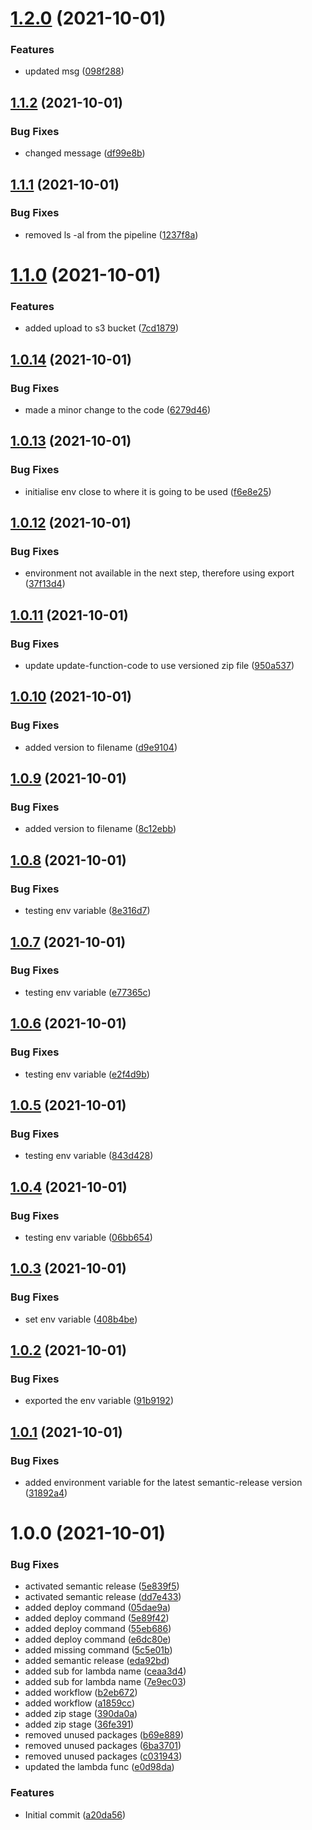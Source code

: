 # [1.2.0](https://github.com/mackah666/deploy-demo-lambda/compare/v1.1.2...v1.2.0) (2021-10-01)


### Features

* updated msg ([098f288](https://github.com/mackah666/deploy-demo-lambda/commit/098f288a627a2e16d5efa92db912d608115689a1))

## [1.1.2](https://github.com/mackah666/deploy-demo-lambda/compare/v1.1.1...v1.1.2) (2021-10-01)


### Bug Fixes

* changed message ([df99e8b](https://github.com/mackah666/deploy-demo-lambda/commit/df99e8bd2f4e517a73e708361ee9a227d03fe59a))

## [1.1.1](https://github.com/mackah666/deploy-demo-lambda/compare/v1.1.0...v1.1.1) (2021-10-01)


### Bug Fixes

* removed ls -al from the pipeline ([1237f8a](https://github.com/mackah666/deploy-demo-lambda/commit/1237f8aef1f36f2c9e78ef24db9a91d57ad31180))

# [1.1.0](https://github.com/mackah666/deploy-demo-lambda/compare/v1.0.14...v1.1.0) (2021-10-01)


### Features

* added upload to s3 bucket ([7cd1879](https://github.com/mackah666/deploy-demo-lambda/commit/7cd1879bb55397aa335c523e228165a5baaa9c1a))

## [1.0.14](https://github.com/mackah666/deploy-demo-lambda/compare/v1.0.13...v1.0.14) (2021-10-01)


### Bug Fixes

* made a minor change to the code ([6279d46](https://github.com/mackah666/deploy-demo-lambda/commit/6279d464c090fc5acf4e5e99ed990edffa89e743))

## [1.0.13](https://github.com/mackah666/deploy-demo-lambda/compare/v1.0.12...v1.0.13) (2021-10-01)


### Bug Fixes

* initialise env close to where it is going to be used ([f6e8e25](https://github.com/mackah666/deploy-demo-lambda/commit/f6e8e252ef5c7f747fda88d399dc12a08eb77f65))

## [1.0.12](https://github.com/mackah666/deploy-demo-lambda/compare/v1.0.11...v1.0.12) (2021-10-01)


### Bug Fixes

* environment not available in the next step, therefore using export ([37f13d4](https://github.com/mackah666/deploy-demo-lambda/commit/37f13d4dbcce6dfbaf56532139c26edf65722468))

## [1.0.11](https://github.com/mackah666/deploy-demo-lambda/compare/v1.0.10...v1.0.11) (2021-10-01)


### Bug Fixes

* update update-function-code to use versioned zip file ([950a537](https://github.com/mackah666/deploy-demo-lambda/commit/950a537a056f57d8c76529195abc8d75de193567))

## [1.0.10](https://github.com/mackah666/deploy-demo-lambda/compare/v1.0.9...v1.0.10) (2021-10-01)


### Bug Fixes

* added version to filename ([d9e9104](https://github.com/mackah666/deploy-demo-lambda/commit/d9e91043db12e66f4757f33581987693288be0f8))

## [1.0.9](https://github.com/mackah666/deploy-demo-lambda/compare/v1.0.8...v1.0.9) (2021-10-01)


### Bug Fixes

* added version to filename ([8c12ebb](https://github.com/mackah666/deploy-demo-lambda/commit/8c12ebbb4067fe5862df93caa8dea753d00a647d))

## [1.0.8](https://github.com/mackah666/deploy-demo-lambda/compare/v1.0.7...v1.0.8) (2021-10-01)


### Bug Fixes

* testing env variable ([8e316d7](https://github.com/mackah666/deploy-demo-lambda/commit/8e316d79e560553ea5177de47d1d4864d3ca7b3c))

## [1.0.7](https://github.com/mackah666/deploy-demo-lambda/compare/v1.0.6...v1.0.7) (2021-10-01)


### Bug Fixes

* testing env variable ([e77365c](https://github.com/mackah666/deploy-demo-lambda/commit/e77365c409197ca3585d6522be98d40e5335eb4e))

## [1.0.6](https://github.com/mackah666/deploy-demo-lambda/compare/v1.0.5...v1.0.6) (2021-10-01)


### Bug Fixes

* testing env variable ([e2f4d9b](https://github.com/mackah666/deploy-demo-lambda/commit/e2f4d9b6167aa80dc736f87dc17766de741243df))

## [1.0.5](https://github.com/mackah666/deploy-demo-lambda/compare/v1.0.4...v1.0.5) (2021-10-01)


### Bug Fixes

* testing env variable ([843d428](https://github.com/mackah666/deploy-demo-lambda/commit/843d4288eded34dd4089b27f6ffc644a52ee079a))

## [1.0.4](https://github.com/mackah666/deploy-demo-lambda/compare/v1.0.3...v1.0.4) (2021-10-01)


### Bug Fixes

* testing env variable ([06bb654](https://github.com/mackah666/deploy-demo-lambda/commit/06bb654eeaed3871d5262247ceaef2308d773704))

## [1.0.3](https://github.com/mackah666/deploy-demo-lambda/compare/v1.0.2...v1.0.3) (2021-10-01)


### Bug Fixes

* set env variable ([408b4be](https://github.com/mackah666/deploy-demo-lambda/commit/408b4be175e2489ac298a64543e86f4e2d88eab1))

## [1.0.2](https://github.com/mackah666/deploy-demo-lambda/compare/v1.0.1...v1.0.2) (2021-10-01)


### Bug Fixes

* exported the env variable ([91b9192](https://github.com/mackah666/deploy-demo-lambda/commit/91b91925f0c7d23d0b691a1b0f0b67d3f1bbb0eb))

## [1.0.1](https://github.com/mackah666/deploy-demo-lambda/compare/v1.0.0...v1.0.1) (2021-10-01)


### Bug Fixes

* added environment variable for the latest semantic-release version ([31892a4](https://github.com/mackah666/deploy-demo-lambda/commit/31892a4f9e0aa85298e83760b9f95e4bf92f91dc))

# 1.0.0 (2021-10-01)


### Bug Fixes

* activated  semantic release ([5e839f5](https://github.com/mackah666/deploy-demo-lambda/commit/5e839f585ab714d2076a2a0353f58804e4bd0015))
* activated  semantic release ([dd7e433](https://github.com/mackah666/deploy-demo-lambda/commit/dd7e433fb94eb44a1b4ea7339a1d11a3fed0ac66))
* added deploy command ([05dae9a](https://github.com/mackah666/deploy-demo-lambda/commit/05dae9ae4943737f319e20bec159ba0b3892c288))
* added deploy command ([5e89f42](https://github.com/mackah666/deploy-demo-lambda/commit/5e89f425202902d7dd02c5ed4a00f29e52ef98f9))
* added deploy command ([55eb686](https://github.com/mackah666/deploy-demo-lambda/commit/55eb686a829f40779b49246ab861c4d6dbd4426a))
* added deploy command ([e6dc80e](https://github.com/mackah666/deploy-demo-lambda/commit/e6dc80e09e1d52a11d15f52a98d4ffbf93f0a8cf))
* added missing command ([5c5e01b](https://github.com/mackah666/deploy-demo-lambda/commit/5c5e01b4e41b4006dbfcd4f3c8f6f8ac6dea5c39))
* added semantic release ([eda92bd](https://github.com/mackah666/deploy-demo-lambda/commit/eda92bd06b0d65456d222d325f97dadb88530e4b))
* added sub for lambda name ([ceaa3d4](https://github.com/mackah666/deploy-demo-lambda/commit/ceaa3d455e5a4abcd1e31007bc15eb931ef296b9))
* added sub for lambda name ([7e9ec03](https://github.com/mackah666/deploy-demo-lambda/commit/7e9ec036819fc0b9aa0c45d75c1739eb6e086b85))
* added workflow ([b2eb672](https://github.com/mackah666/deploy-demo-lambda/commit/b2eb672099f99cbda487fdc6d34b82904aae476c))
* added workflow ([a1859cc](https://github.com/mackah666/deploy-demo-lambda/commit/a1859cc75d770a283e08225d614e6c1e28f573ed))
* added zip stage ([390da0a](https://github.com/mackah666/deploy-demo-lambda/commit/390da0a7194e242d70551fa3e0c17198007e4257))
* added zip stage ([36fe391](https://github.com/mackah666/deploy-demo-lambda/commit/36fe3917c2fef91f8322e1ecc0dc4f92542e46f0))
* removed unused packages ([b69e889](https://github.com/mackah666/deploy-demo-lambda/commit/b69e88903ef9363bbfe23c99d1da8129d62c7eae))
* removed unused packages ([6ba3701](https://github.com/mackah666/deploy-demo-lambda/commit/6ba37010b8175a6f88ef98738a87f71105a81172))
* removed unused packages ([c031943](https://github.com/mackah666/deploy-demo-lambda/commit/c031943c9d45a708f4098a04c01e67c48808be61))
* updated the lambda func ([e0d98da](https://github.com/mackah666/deploy-demo-lambda/commit/e0d98da31dd9a637e43d8c793aae22f1f357c656))


### Features

* Initial commit ([a20da56](https://github.com/mackah666/deploy-demo-lambda/commit/a20da56d70ef9e337f890f55470293851d09b3c6))
